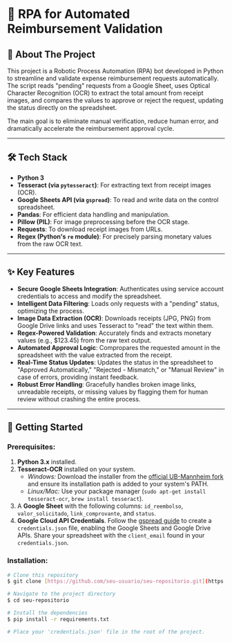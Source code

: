 # 🚀 RPA for Automated Reimbursement Validation

## 🎯 About The Project

This project is a Robotic Process Automation (RPA) bot developed in Python to streamline and validate expense reimbursement requests automatically. The script reads "pending" requests from a Google Sheet, uses Optical Character Recognition (OCR) to extract the total amount from receipt images, and compares the values to approve or reject the request, updating the status directly on the spreadsheet.

The main goal is to eliminate manual verification, reduce human error, and dramatically accelerate the reimbursement approval cycle.

---

## 🛠️ Tech Stack

* **Python 3**
* **Tesseract (via `pytesseract`)**: For extracting text from receipt images (OCR).
* **Google Sheets API (via `gspread`)**: To read and write data on the control spreadsheet.
* **Pandas**: For efficient data handling and manipulation.
* **Pillow (PIL)**: For image preprocessing before the OCR stage.
* **Requests**: To download receipt images from URLs.
* **Regex (Python's `re` module)**: For precisely parsing monetary values from the raw OCR text.

---

## ✨ Key Features

* **Secure Google Sheets Integration**: Authenticates using service account credentials to access and modify the spreadsheet.
* **Intelligent Data Filtering**: Loads only requests with a "pending" status, optimizing the process.
* **Image Data Extraction (OCR)**: Downloads receipts (JPG, PNG) from Google Drive links and uses Tesseract to "read" the text within them.
* **Regex-Powered Validation**: Accurately finds and extracts monetary values (e.g., $123.45) from the raw text output.
* **Automated Approval Logic**: Compropares the requested amount in the spreadsheet with the value extracted from the receipt.
* **Real-Time Status Updates**: Updates the status in the spreadsheet to "Approved Automatically," "Rejected - Mismatch," or "Manual Review" in case of errors, providing instant feedback.
* **Robust Error Handling**: Gracefully handles broken image links, unreadable receipts, or missing values by flagging them for human review without crashing the entire process.

---

## 🏁 Getting Started

### **Prerequisites:**

1.  **Python 3.x** installed.
2.  **Tesseract-OCR** installed on your system.
    * *Windows:* Download the installer from the [official UB-Mannheim fork](https://github.com/UB-Mannheim/tesseract/wiki) and ensure its installation path is added to your system's PATH.
    * *Linux/Mac:* Use your package manager (`sudo apt-get install tesseract-ocr`, `brew install tesseract`).
3.  A **Google Sheet** with the following columns: `id_reembolso`, `valor_solicitado`, `link_comprovante`, and `status`.
4.  **Google Cloud API Credentials**. Follow the [gspread guide](https://docs.gspread.org/en/latest/oauth2.html) to create a `credentials.json` file, enabling the Google Sheets and Google Drive APIs. Share your spreadsheet with the `client_email` found in your `credentials.json`.

### **Installation:**

```bash
# Clone this repository
$ git clone [https://github.com/seu-usuario/seu-repositorio.git](https://github.com/seu-usuario/seu-repositorio.git)

# Navigate to the project directory
$ cd seu-repositorio

# Install the dependencies
$ pip install -r requirements.txt

# Place your 'credentials.json' file in the root of the project.
